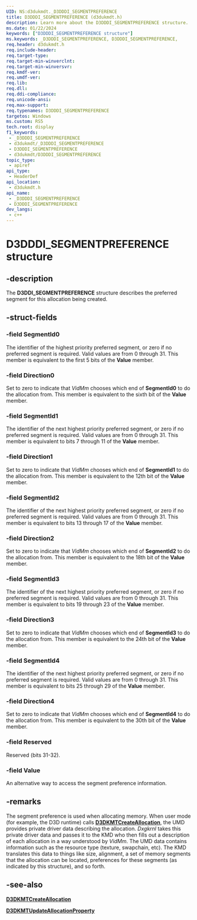 ```yaml
---
UID: NS:d3dukmdt._D3DDDI_SEGMENTPREFERENCE
title: D3DDDI_SEGMENTPREFERENCE (d3dukmdt.h)
description: Learn more about the D3DDDI_SEGMENTPREFERENCE structure.
ms.date: 01/22/2024
keywords: ["D3DDDI_SEGMENTPREFERENCE structure"]
ms.keywords: _D3DDDI_SEGMENTPREFERENCE, D3DDDI_SEGMENTPREFERENCE,
req.header: d3dukmdt.h
req.include-header: 
req.target-type: 
req.target-min-winverclnt: 
req.target-min-winversvr: 
req.kmdf-ver: 
req.umdf-ver: 
req.lib: 
req.dll: 
req.ddi-compliance: 
req.unicode-ansi: 
req.max-support: 
req.typenames: D3DDDI_SEGMENTPREFERENCE
targetos: Windows
ms.custom: RS5
tech.root: display
f1_keywords:
 - _D3DDDI_SEGMENTPREFERENCE
 - d3dukmdt/_D3DDDI_SEGMENTPREFERENCE
 - D3DDDI_SEGMENTPREFERENCE
 - d3dukmdt/D3DDDI_SEGMENTPREFERENCE
topic_type:
 - apiref
api_type:
 - HeaderDef
api_location:
 - d3dukmdt.h
api_name:
 - _D3DDDI_SEGMENTPREFERENCE
 - D3DDDI_SEGMENTPREFERENCE
dev_langs:
 - c++
---
```


# D3DDDI_SEGMENTPREFERENCE structure

## -description

The **D3DDI_SEGMENTPREFERENCE** structure describes the preferred segment for this allocation being created.

## -struct-fields

### -field SegmentId0

The identifier of the highest priority preferred segment, or zero if no preferred segment is required. Valid values are from 0 through 31. This member is equivalent to the first 5 bits of the **Value** member.

### -field Direction0

Set to zero to indicate that *VidMm* chooses which end of **SegmentId0** to do the allocation from. This member is equivalent to the sixth bit of the **Value** member.

### -field SegmentId1

The identifier of the next highest priority preferred segment, or zero if no preferred segment is required. Valid values are from 0 through 31. This member is equivalent to bits 7 through 11 of the **Value** member.

### -field Direction1

Set to zero to indicate that *VidMm* chooses which end of **SegmentId1** to do the allocation from. This member is equivalent to the 12th bit of the **Value** member.

### -field SegmentId2

The identifier of the next highest priority preferred segment, or zero if no preferred segment is required. Valid values are from 0 through 31. This member is equivalent to bits 13 through 17 of the **Value** member.

### -field Direction2

Set to zero to indicate that *VidMm* chooses which end of **SegmentId2** to do the allocation from. This member is equivalent to the 18th bit of the **Value** member.

### -field SegmentId3

The identifier of the next highest priority preferred segment, or zero if no preferred segment is required. Valid values are from 0 through 31. This member is equivalent to bits 19 through 23 of the **Value** member.

### -field Direction3

Set to zero to indicate that *VidMm* chooses which end of **SegmentId3** to do the allocation from. This member is equivalent to the 24th bit of the **Value** member.

### -field SegmentId4

The identifier of the next highest priority preferred segment, or zero if no preferred segment is required. Valid values are from 0 through 31. This member is equivalent to bits 25 through 29 of the **Value** member.

### -field Direction4

Set to zero to indicate that *VidMm* chooses which end of **SegmentId4** to do the allocation from. This member is equivalent to the 30th bit of the **Value** member.

### -field Reserved

Reserved (bits 31-32).

### -field Value

An alternative way to access the segment preference information.

## -remarks

The segment preference is used when allocating memory. When user mode (for example, the D3D runtime) calls [**D3DKMTCreateAllocation**](../d3dkmthk/nf-d3dkmthk-d3dkmtcreateallocation.md), the UMD provides private driver data describing the allocation. *Dxgkrnl* takes this private driver data and passes it to the KMD who then fills out a description of each allocation in a way understood by *VidMm*. The UMD data contains information such as the resource type (texture, swapchain, etc). The KMD translates this data to things like size, alignment, a set of memory segments that the allocation can be located, preferences for these segments (as indicated by this structure), and so forth.

## -see-also

[**D3DKMTCreateAllocation**](../d3dkmthk/nf-d3dkmthk-d3dkmtcreateallocation.md)

[**D3DKMTUpdateAllocationProperty**](../d3dkmthk/nf-d3dkmthk-d3dkmtupdateallocationproperty.md)
